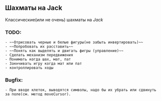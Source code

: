 ## Шахматы на Jack

Классические(или не очень) шахматы на *Jack*

### TODO:
    - ~~Отрисовать черные и белые фигуры(не забыть инвертировать)~~
    - ~~Попробовать их расставить~~
    - ~~Понять как выделять и двигать фигры (управление)~~
    - Сделать механизм передвижения
    - Понимать когда шах, мат, пат
    - Закнчивать игру когда мат или пат
    - контроллировать ходы 


### Bugfix:
    - При вводе клеток, выводятся символы, надо бы их убрать или сдвинуть за поле(см. метод moveCursor).
    